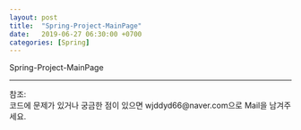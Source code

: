 ```yaml
---
layout: post
title:  "Spring-Project-MainPage"
date:   2019-06-27 06:30:00 +0700
categories: [Spring]
---
```


Spring-Project-MainPage



<hr>
참조:<https://github.com/wjddyd66/Project/tree/master/BomAir_ver_Final><br>
코드에 문제가 있거나 궁금한 점이 있으면 wjddyd66@naver.com으로  Mail을 남겨주세요.